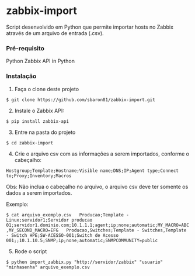 zabbix-import
=============

Script desenvolvido em Python que permite importar hosts no Zabbix através de um arquivo de entrada (.csv).

### Pré-requisito

Python
Zabbix API in Python


### Instalação

1. Faça o clone deste projeto 

`$ git clone https://github.com/sbaron81/zabbix-import.git`

2. Instale o Zabbix API: 

`$ pip install zabbix-api`

3. Entre na pasta do projeto

`$ cd zabbix-import`

4. Crie o arquivo csv com as informações a serem importados, conforme o cabeçalho:

`Hostgroup;Template;Hostname;Visible name;DNS;IP;Agent type;Connect to;Proxy;Inventory;Macros`

Obs: Não inclua o cabeçalho no arquivo, o arquivo csv deve ter somente os dados a serem importados.

Exemplo:

`$ cat arquivo_exemplo.csv  
Producao;Template - Linux;servidor1;Servidor producao 01;servidor1.dominio.com;10.1.1.1;agent;ip;none;automatic;MY_MACRO=ABC,MY_SECOND_MACRO=EFG  
Producao,Switches;Template - Switches,Template - Switch HPE;SW-ACESSO-001;Switch de Acesso 001;;10.1.10.5;SNMP;ip;none;automatic;SNMPCOMMUNITY=public`

5. Rode o script 

`$ python import_zabbix.py "http://servidor/zabbix" "usuario" "minhasenha" arquivo_exemplo.csv`

